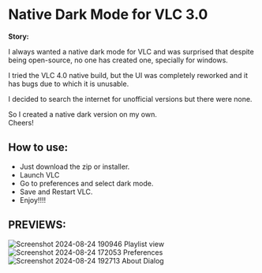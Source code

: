 # Native Dark Mode for VLC 3.0

**Story:**

I always wanted a native dark mode for VLC and was surprised that despite being open-source, no one has created one, specially for windows.

I tried the VLC 4.0 native build, but the UI was completely reworked and it has bugs due to which it is unusable.

I decided to search the internet for unofficial versions but there were none.

So I created a native dark version on my own.  
Cheers!


## How to use:

* Just download the zip or installer.
* Launch VLC
* Go to preferences and select dark mode.
* Save and Restart VLC.
* Enjoy!!!!

## PREVIEWS:
![Screenshot 2024-08-24 190946](https://github.com/user-attachments/assets/be97e1e0-ec3e-46a3-b34b-90068d753fd3)
Playlist view
![Screenshot 2024-08-24 172053](https://github.com/user-attachments/assets/0b79ff38-528a-4d4f-886b-27fe5a181786)
Preferences
![Screenshot 2024-08-24 192713](https://github.com/user-attachments/assets/f825fce0-5b8d-4ff1-97d6-33e6f1322923)
About Dialog
